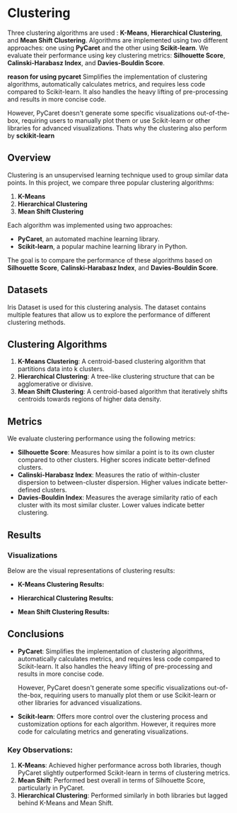 # Clustering 

Three clustering algorithms are used : **K-Means**, **Hierarchical Clustering**, and **Mean Shift Clustering**. Algorithms are implemented using two different approaches: one using **PyCaret** and the other using **Scikit-learn**. We evaluate their performance using key clustering metrics: **Silhouette Score**, **Calinski-Harabasz Index**, and **Davies-Bouldin Score**.

**reason for using pycaret** Simplifies the implementation of clustering algorithms, automatically calculates metrics, and requires less code compared to Scikit-learn. It also handles the heavy lifting of pre-processing and results in more concise code.
  
  However, PyCaret doesn't generate some specific visualizations out-of-the-box, requiring users to manually plot them or use Scikit-learn or other libraries for advanced visualizations. Thats why the clustering also perform by **sckikit-learn**


## Overview

Clustering is an unsupervised learning technique used to group similar data points. In this project, we compare three popular clustering algorithms:

1. **K-Means**
2. **Hierarchical Clustering**
3. **Mean Shift Clustering**

Each algorithm was implemented using two approaches:
- **PyCaret**, an automated machine learning library.
- **Scikit-learn**, a popular machine learning library in Python.

The goal is to compare the performance of these algorithms based on **Silhouette Score**, **Calinski-Harabasz Index**, and **Davies-Bouldin Score**.

## Datasets

Iris Dataset is used  for this clustering analysis. The dataset contains multiple features that allow us to explore the performance of different clustering methods.

## Clustering Algorithms

1. **K-Means Clustering**: A centroid-based clustering algorithm that partitions data into k clusters.
2. **Hierarchical Clustering**: A tree-like clustering structure that can be agglomerative or divisive.
3. **Mean Shift Clustering**: A centroid-based algorithm that iteratively shifts centroids towards regions of higher data density.



## Metrics

We evaluate clustering performance using the following metrics:

- **Silhouette Score**: Measures how similar a point is to its own cluster compared to other clusters. Higher scores indicate better-defined clusters.
- **Calinski-Harabasz Index**: Measures the ratio of within-cluster dispersion to between-cluster dispersion. Higher values indicate better-defined clusters.
- **Davies-Bouldin Index**: Measures the average similarity ratio of each cluster with its most similar cluster. Lower values indicate better clustering.

## Results


### Visualizations

Below are the visual representations of clustering results:

- **K-Means Clustering Results:**


- **Hierarchical Clustering Results:**


- **Mean Shift Clustering Results:**



## Conclusions

- **PyCaret**: Simplifies the implementation of clustering algorithms, automatically calculates metrics, and requires less code compared to Scikit-learn. It also handles the heavy lifting of pre-processing and results in more concise code.
  
  However, PyCaret doesn't generate some specific visualizations out-of-the-box, requiring users to manually plot them or use Scikit-learn or other libraries for advanced visualizations.

- **Scikit-learn**: Offers more control over the clustering process and customization options for each algorithm. However, it requires more code for calculating metrics and generating visualizations.

### Key Observations:

1. **K-Means**: Achieved higher performance across both libraries, though PyCaret slightly outperformed Scikit-learn in terms of clustering metrics.
2. **Mean Shift**: Performed best overall in terms of Silhouette Score, particularly in PyCaret.
3. **Hierarchical Clustering**: Performed similarly in both libraries but lagged behind K-Means and Mean Shift.


